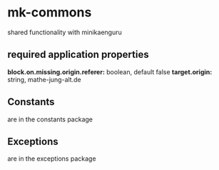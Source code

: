 # mk-commons

shared functionality with minikaenguru

## required application properties

__block.on.missing.origin.referer:__ boolean, default false
__target.origin:__ string, mathe-jung-alt.de

## Constants

are in the constants package

## Exceptions

are in the exceptions package